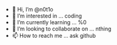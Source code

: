 - 👋 Hi, I’m @n0t1o
- 👀 I’m interested in ... coding 
- 🌱 I’m currently learning ... %0 
- 💞️ I’m looking to collaborate on ... nthing 
- 📫 How to reach me ... ask github

<!---
fishgrap1/fishgrap1 is a ✨ special ✨ repository because its `README.md` (this file) appears on your GitHub profile.
You can click the Preview link to take a look at your changes.
--->
